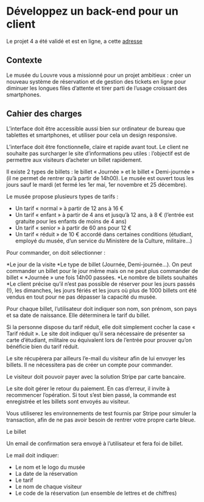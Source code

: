 Développez un back-end pour un client
========
Le projet 4 a été validé et est en ligne, a cette [adresse](https://projet-4.adriendesmet.com)

Contexte
--------

Le musée du Louvre vous a missionné pour un projet ambitieux : créer un nouveau système de réservation et de gestion des tickets en ligne pour diminuer les longues files d’attente et tirer parti de l’usage croissant des smartphones.

Cahier des charges
--------

L’interface doit être accessible aussi bien sur ordinateur de bureau que tablettes et smartphones, et utiliser pour cela un design responsive.

L’interface doit être fonctionnelle, claire et rapide avant tout. Le client ne souhaite pas surcharger le site d’informations peu utiles : l’objectif est de permettre aux visiteurs d’acheter un billet rapidement.

Il existe 2 types de billets : le billet « Journée » et le billet « Demi-journée » (il ne permet de rentrer qu’à partir de 14h00). Le musée est ouvert tous les jours sauf le mardi (et fermé les 1er mai, 1er novembre et 25 décembre).

Le musée propose plusieurs types de tarifs :

* Un tarif « normal » à partir de 12 ans à 16 €
* Un tarif « enfant » à partir de 4 ans et jusqu’à 12 ans, à 8 € (l’entrée est gratuite pour les enfants de moins de 4 ans)
* Un tarif « senior » à partir de 60 ans pour 12  €
* Un tarif « réduit » de 10 € accordé dans certaines conditions (étudiant, employé du musée, d’un service du Ministère de la Culture, militaire…)

Pour commander, on doit sélectionner :

*Le jour de la visite
*Le type de billet (Journée, Demi-journée…). On peut commander un billet pour le jour même mais on ne peut plus commander de billet « *Journée » une fois 14h00 passées.
*Le nombre de billets souhaités
*Le client précise qu’il n’est pas possible de réserver pour les jours passés (!), les dimanches, les jours fériés et les jours où plus de 1000 billets ont été vendus en tout pour ne pas dépasser la capacité du musée.

Pour chaque billet, l’utilisateur doit indiquer son nom, son prénom, son pays et sa date de naissance. Elle déterminera le tarif du billet.

Si la personne dispose du tarif réduit, elle doit simplement cocher la case « Tarif réduit ». Le site doit indiquer qu’il sera nécessaire de présenter sa carte d’étudiant, militaire ou équivalent lors de l’entrée pour prouver qu’on bénéficie bien du tarif réduit.

Le site récupèrera par ailleurs l’e-mail du visiteur afin de lui envoyer les billets. Il ne nécessitera pas de créer un compte pour commander.

Le visiteur doit pouvoir payer avec la solution Stripe par carte bancaire.

Le site doit gérer le retour du paiement. En cas d’erreur, il invite à recommencer l’opération. Si tout s’est bien passé, la commande est enregistrée et les billets sont envoyés au visiteur.

Vous utiliserez les environnements de test fournis par Stripe pour simuler la transaction, afin de ne pas avoir besoin de rentrer votre propre carte bleue.

Le billet

Un email de confirmation sera envoyé à l’utilisateur et fera foi de billet.

Le mail doit indiquer:

* Le nom et le logo du musée
* La date de la réservation
* Le tarif
* Le nom de chaque visiteur
* Le code de la réservation (un ensemble de lettres et de chiffres) 
